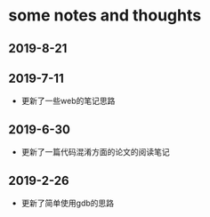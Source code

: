 # some notes and thoughts

## 2019-8-21



## 2019-7-11

* 更新了一些web的笔记思路

## 2019-6-30

* 更新了一篇代码混淆方面的论文的阅读笔记

## 2019-2-26

* 更新了简单使用gdb的思路
